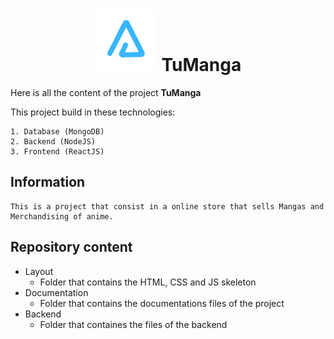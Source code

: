 <h1 align="center"><img src="./layout/assets/images/BrandTransparentMD.png" alt="arnaizDev brand" /> TuManga</h1>

Here is all the content of the project **TuManga**

This project build in these technologies:

    1. Database (MongoDB)
    2. Backend (NodeJS)
    3. Frontend (ReactJS)

## Information

    This is a project that consist in a online store that sells Mangas and  Merchandising of anime.


## Repository content

* Layout
    * Folder that contains the HTML, CSS and JS skeleton
* Documentation
    * Folder that contains the documentations files of the project 
* Backend
    * Folder that containes the files of the backend
